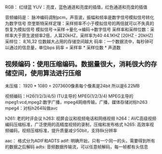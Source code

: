 RGB： 红绿蓝
YUV：亮度，蓝色通道和亮度的插值，红色通道和亮度的插值

音频编码是： 脉冲编码调制pcm，声音波，振幅和频率是数字信号模拟信号转化为数字信号
奈奎斯特采样定理：采样频率不小于模拟信号的两倍就可以不失真的恢复为模拟信号  模拟信号->采样->量化->编码->数字信号
采样率和采样位数：采样率大于原生波频率2倍，人耳20kHZ，采样率为40 44.1KHZ  [20HZ - 20kHZ]
采样位： 8,16,32  位数越大占用的存储空间越大
码率：一个数据流中，每秒钟可以通过的信息量，单位bps   码率 = 采样率 * 采样位数 * 声道数

## 视频编码：使用压缩编码。数据量很大，消耗很大的存储空间，使用算法进行压缩
未压缩： 1920 * 1080 = 2073600像素每个像素是24bit  所以是6.22MB

视频编码：H26(1/2/3/4/5) ITU主导的
MPEG(1/2/3/4) MPEG主导的 mpeg1:vcd,mpeg2:数字广播，mpeg4网络传输，广播，媒体存储对标h263  mpeg4：对标h264叫做avc

h261: 老的时评会议
h263: 视屏会议和视频电话和网络视频
h264：AVC高级视频编码压缩标准，广泛使用的高精度视频的录制，压缩和发布格式
h265: 高效率视频编码，视频压缩标准，提升质量减少50bit，支持8k分辨率


aac： 格式分为ADIF和ADTS
adif: 明确开始，只有一个同一的头，需要得到所有的数据之后解码
adts: 音频数据传输流，可以任意帧解码，每一帧都有头信息
